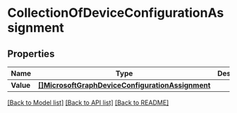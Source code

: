 # CollectionOfDeviceConfigurationAssignment

## Properties

Name | Type | Description | Notes
------------ | ------------- | ------------- | -------------
**Value** | [**[]MicrosoftGraphDeviceConfigurationAssignment**](microsoft.graph.deviceConfigurationAssignment.md) |  | [optional] 

[[Back to Model list]](../README.md#documentation-for-models) [[Back to API list]](../README.md#documentation-for-api-endpoints) [[Back to README]](../README.md)


